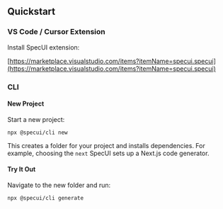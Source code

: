 ## Quickstart

### VS Code / Cursor Extension

Install SpecUI extension:

[https://marketplace.visualstudio.com/items?itemName=specui.specui](https://marketplace.visualstudio.com/items?itemName=specui.specui)

### CLI

#### New Project

Start a new project:

```
npx @specui/cli new
```

This creates a folder for your project and installs dependencies. For example, choosing the `next` SpecUI sets up a Next.js code generator.

#### Try It Out

Navigate to the new folder and run:

```
npx @specui/cli generate
```
